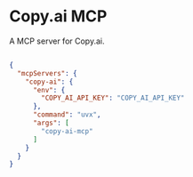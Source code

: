 # Copy.ai MCP

A MCP server for Copy.ai.



```json

{
  "mcpServers": {
    "copy-ai": {
      "env": {
        "COPY_AI_API_KEY": "COPY_AI_API_KEY"
      },
      "command": "uvx",
      "args": [
        "copy-ai-mcp"
      ]
    }
  }
}
```